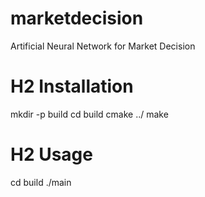 # marketdecision
Artificial Neural Network for Market Decision

# H2 Installation
mkdir -p build
cd build
cmake ../
make

# H2 Usage
cd build
./main

